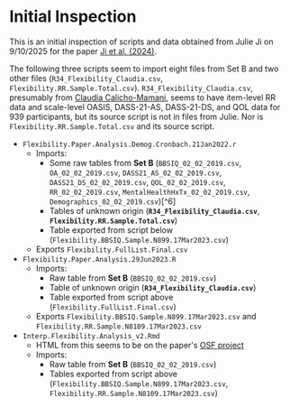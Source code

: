 # Initial Inspection

This is an initial inspection of scripts and data obtained from Julie Ji on 9/10/2025
for the paper [Ji et al. (2024)][ji-et-al-2024].

The following three scripts seem to import eight files from Set B and two other files
(`R34_Flexibility_Claudia.csv`, `Flexibility.RR.Sample.Total.csv`). `R34_Flexibility_Claudia.csv`, 
presumably from [Claudia Calicho-Mamani][claudia], seems to have item-level RR data and scale-level 
OASIS, DASS-21-AS, DASS-21-DS, and QOL data for 939 participants, but its source script is not in 
files from Julie. Nor is `Flexibility.RR.Sample.Total.csv` and its source script.

- `Flexibility.Paper.Analysis.Demog.Cronbach.21Jan2022.r`
  - Imports:
    - Some raw tables from **Set B** (`BBSIQ_02_02_2019.csv`, `OA_02_02_2019.csv`, 
    `DASS21_AS_02_02_2019.csv`, `DASS21_DS_02_02_2019.csv`, `QOL_02_02_2019.csv`, 
    `RR_02_02_2019.csv`, `MentalHealthHxTx_02_02_2019.csv`, `Demographics_02_02_2019.csv`)[^6]
    - Tables of unknown origin (**`R34_Flexibility_Claudia.csv`**, **`Flexibility.RR.Sample.Total.csv`**)
    - Table exported from script below (`Flexibility.BBSIQ.Sample.N899.17Mar2023.csv`)
  - Exports `Flexibility.FullList.Final.csv`
- `Flexibility.Paper.Analysis.29Jun2023.R`
  - Imports:
    - Raw table from **Set B** (`BBSIQ_02_02_2019.csv`)
    - Table of unknown origin (**`R34_Flexibility_Claudia.csv`**)
    - Table exported from script above (`Flexibility.FullList.Final.csv`)
  - Exports `Flexibility.BBSIQ.Sample.N899.17Mar2023.csv` and `Flexibility.RR.Sample.N8109.17Mar2023.csv`
- `Interp.Flexibility.Analysis_v2.Rmd`
  - HTML from this seems to be on the paper's [OSF project][ji-et-al-2024-osf]
  - Imports:
    - Raw table from **Set B** (`BBSIQ_02_02_2019.csv`)
    - Tables exported from script above (`Flexibility.BBSIQ.Sample.N899.17Mar2023.csv`, 
    `Flexibility.RR.Sample.N8109.17Mar2023.csv`)

<!-- Reference Links -->

[claudia]: https://github.com/cpc4tz
[ji-et-al-2024]: https://doi.org/10.1177/20438087241226642
[ji-et-al-2024-osf]: https://osf.io/tq3p7/?view_only=33c0ace49fe04688bf37afa556fd072d